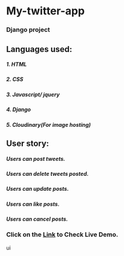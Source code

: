# My-twitter-app
### Django project

## Languages used:
##### 1. HTML
##### 2. CSS
##### 3. Javascript/ jquery
##### 4. Django
##### 5. Cloudinary(For image hosting)

## User story:
##### Users can post tweets.
##### Users can delete tweets posted.
##### Users can update posts.
##### Users can like posts.
##### Users can cancel posts.






### Click on the [Link](https://twitter-sartaj.herokuapp.com/) to Check Live Demo.

ui

